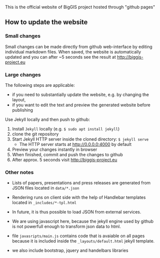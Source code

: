 This is the official website of BigGIS project hosted through "github pages"

## How to update the website

### Small changes

Small changes can be made directly from github web-interface by editing individual markdown files.
When saved, the website is automatically updated and you can after ~5 seconds see the result at http://biggis-project.eu

### Large changes

The following steps are applicable:
 - if you need to substantially update the website, e.g. by changing the layout,
 - if you want to edit the text and preview the generated website before publishing

Use Jekyll locally and then push to github:
 1. Install `Jekyll` locally (e.g. `$ sudo apt install jekyll`)
 2. clone the git repository
 3. Start Jekyll HTTP server inside the cloned directory: `$ jekyll serve`
    - The HTTP server starts at http://0.0.0.0:4000 by default
 4. Preview your changes instantly in browser
 5. When finished, commit and push the changes to github
 6. After approx. 5 seconds visit http://biggis-project.eu

### Other notes

- Lists of papers, presentations and press releases are generated from JSON files located in `data/*.json`
- Rendering runs on client side with the help of Handlebar templates located in `_includes/*-tpl.html`
- In future, it is thus possible to load JSON from external services.
- We are using javascript here, because the jekyll engine used by github is not powerfull enough
  to transform json data to html.

- file `javasripts/main.js` contains code that is avaiable on all pages because it is included inside
  the `_layouts/default.html` jekyll template.
- we also include bootstrap, jquery and handelbars libraries
